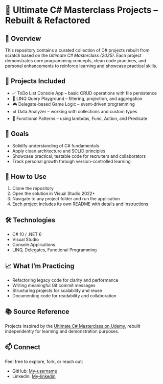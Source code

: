 # 🧰 Ultimate C# Masterclass Projects – Rebuilt & Refactored

## 📌 Overview
This repository contains a curated collection of C# projects rebuilt from scratch based on the *Ultimate C# Masterclass (2025)*. Each project demonstrates core programming concepts, clean code practices, and personal enhancements to reinforce learning and showcase practical skills.

## 🧪 Projects Included
- ✅ ToDo List Console App – basic CRUD operations with file persistence
- 🔄 LINQ Query Playground – filtering, projection, and aggregation
- 🎮 Delegate-based Game Logic – event-driven programming
- 📊 Data Analyzer – working with collections and custom types
- 🧩 Functional Patterns – using lambdas, Func, Action, and Predicate

## 🎯 Goals
- Solidify understanding of C# fundamentals
- Apply clean architecture and SOLID principles
- Showcase practical, testable code for recruiters and collaborators
- Track personal growth through version-controlled learning

## 🚀 How to Use
1. Clone the repository
2. Open the solution in Visual Studio 2022+
3. Navigate to any project folder and run the application
4. Each project includes its own README with details and instructions

## 🛠️ Technologies
- C# 10 / .NET 6
- Visual Studio
- Console Applications
- LINQ, Delegates, Functional Programming

## 📈 What I’m Practicing
- Refactoring legacy code for clarity and performance
- Writing meaningful Git commit messages
- Structuring projects for scalability and reuse
- Documenting code for readability and collaboration

## 📚 Source Reference
Projects inspired by the [Ultimate C# Masterclass on Udemy](https://www.udemy.com/course/ultimate-csharp-masterclass/learn/lecture/35690158?start=0#overview), rebuilt independently for learning and demonstration purposes.

## 📫 Connect
Feel free to explore, fork, or reach out:
- GitHub: [My-username]([https://github.com/your-username](https://github.com/Abdulbasit-Soliu))
- LinkedIn: [My-linkedin]([https://linkedin.com/in/your-linkedin](https://www.linkedin.com/in/abdulbasit-soliu-75901b250/))
